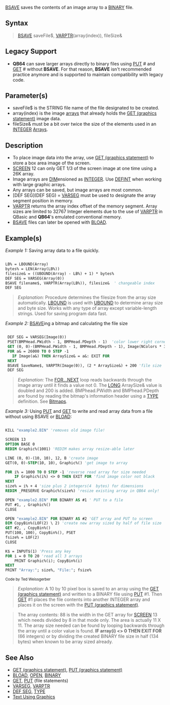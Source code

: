 [BSAVE](BSAVE) saves the contents of an image array to a [BINARY](BINARY) file.

## Syntax

> [BSAVE](BSAVE) saveFile$, [VARPTR](VARPTR)(array(index)), fileSize&

## Legacy Support

* **QB64** can save larger arrays directly to binary files using [PUT](PUT) # and [GET](GET) # without **BSAVE**. For that reason, **BSAVE** isn't recommended practice anymore and is supported to maintain compatibility with legacy code.

## Parameter(s)

* saveFile$ is the STRING file name of the file designated to be created.
* array(index) is the image [arrays](arrays) that already holds the [GET (graphics statement)](GET-(graphics-statement)) image data.
* fileSize& must be a bit over twice the size of the elements used in an [INTEGER](INTEGER) [Arrays](Arrays).

## Description

* To place image data into the array, use [GET (graphics statement)](GET-(graphics-statement)) to store a box area image of the screen.
* [SCREEN](SCREEN) 12 can only GET 1/3 of the screen image at one time using a 26K array. 
* Image arrays are [DIM](DIM)ensioned as [INTEGER](INTEGER). Use [DEFINT](DEFINT) when working with large graphic arrays.
* Any arrays can be saved, but image arrays are most common.
* [DEF SEG](DEF SEG) = [VARSEG](VARSEG) must be used to designate the array segment position in memory.
* [VARPTR](VARPTR) returns the array index offset of the memory segment. Array sizes are limited to 32767 Integer elements due to the use of [VARPTR](VARPTR) in QBasic and **QB64**'s emulated conventional memory.
* [BSAVE](BSAVE) files can later be opened with [BLOAD](BLOAD).

## Example(s)

*Example 1:* Saving array data to a file quickly.

```vb

LB% = LBOUND(Array)
bytes% = LEN(Array(LB%))
filesize& = ((UBOUND(Array) - LB%) + 1) * bytes% 
DEF SEG = VARSEG(Array(0))
BSAVE filename$, VARPTR(Array(LB%)), filesize&  ' changeable index
DEF SEG 

```

> *Explanation:* Procedure determines the filesize from the array size automatically. [LBOUND](LBOUND) is used with [UBOUND](UBOUND) to determine array size and byte size. Works with any type of array except variable-length strings. Used for saving program data fast.

*Example 2:* [BSAVE](BSAVE)ing a bitmap and calculating the file size

```vb

 DEF SEG = VARSEG(Image(0))
 PSET(BMPHead.PWidth - 1, BMPHead.PDepth - 1)  'color lower right corner if black
 GET (0, 0)-(BMPHead.PWidth - 1, BMPHead.PDepth - 1), Image(NColors * 3) ' for 16 or 256 colors
 FOR a& = 26000 TO 0 STEP -1
   IF Image(a&) THEN ArraySize& = a&: EXIT FOR
 NEXT
 BSAVE SaveName$, VARPTR(Image(0)), (2 * ArraySize&) + 200 'file size
 DEF SEG 

```

> *Explanation:* The [FOR...NEXT](FOR...NEXT) loop reads backwards through the image array until it finds a value not 0. The [LONG](LONG) ArraySize& value is doubled and 200 is added. BMPhead.PWidth and BMPhead.PDepth are found by reading the bitmap's information header using a [TYPE](TYPE) definition. See [Bitmaps](Bitmaps).

*Example 3:* Using [PUT](PUT) and [GET](GET) to write and read array data from a file without using BSAVE or [BLOAD](BLOAD):

```vb

KILL "example2.BIN" 'removes old image file!

SCREEN 13
OPTION BASE 0
REDIM Graphic%(1001) 'REDIM makes array resize-able later

LINE (0, 0)-(10, 10), 12, B 'create image
GET(0, 0)-STEP(10, 10), Graphic%() 'get image to array

FOR i% = 1000 TO 0 STEP -1 'reverse read array for size needed
    IF Graphic%(i%) <> 0 THEN EXIT FOR 'find image color not black
NEXT
size% = i% + 4 'size plus 2 integers(4  bytes) for dimensions 
REDIM _PRESERVE Graphic%(size%) 'resize existing array in QB64 only!

OPEN "example2.BIN" FOR BINARY AS #1 ' PUT to a file
PUT #1, , Graphic%()
CLOSE

OPEN "example2.BIN" FOR BINARY AS #2 'GET array and PUT to screen
DIM CopyBin%(LOF(2) \ 2) 'create new array sized by half of file size
GET #2, , CopyBin%()
PUT(100, 100), CopyBin%(), PSET
fsize% = LOF(2)
CLOSE

K$ = INPUT$(1) 'Press any key 
FOR i = 0 TO 20 'read all 3 arrays
    PRINT Graphic%(i); CopyBin%(i)
NEXT
PRINT "Array:"; size%, "File:"; fsize%

```
<sub>Code by Ted Weissgerber</sub>

> *Explanation:* A 10 by 10 pixel box is saved to an array using the [GET (graphics statement)](GET-(graphics-statement)) and written to a BINARY file using [PUT](PUT) #1. Then [GET](GET) #1 places the file contents into another INTEGER array and places it on the screen with the [PUT (graphics statement)](PUT-(graphics-statement)).

>  The array contents: 88 is the width in the GET array for [SCREEN](SCREEN) 13 which needs divided by 8 in that mode only. The area is actually 11 X 11. The array size needed can be found by looping backwards through the array until a color value is found. **IF array(i) <> 0 THEN EXIT FOR** (66 integers) or by dividing the created BINARY file size in half (134 bytes) when known to be array sized already.

## See Also

* [GET (graphics statement)](GET-(graphics-statement)), [PUT (graphics statement)](PUT-(graphics-statement))
* [BLOAD](BLOAD), [OPEN](OPEN), [BINARY](BINARY)
* [GET](GET), [PUT](PUT) (file statements)
* [VARSEG](VARSEG), [VARPTR](VARPTR)
* [DEF SEG](DEF-SEG), [TYPE](TYPE)
* [Text Using Graphics](Text-Using-Graphics)
